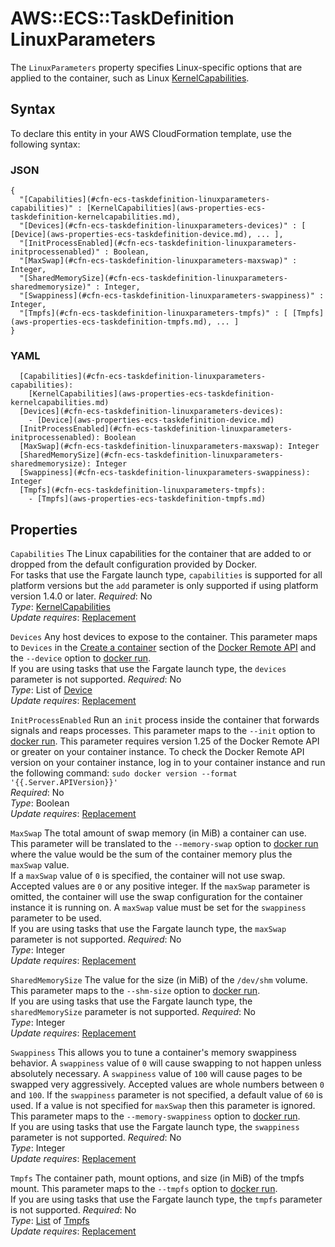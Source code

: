 # AWS::ECS::TaskDefinition LinuxParameters<a name="aws-properties-ecs-taskdefinition-linuxparameters"></a>

The `LinuxParameters` property specifies Linux\-specific options that are applied to the container, such as Linux [KernelCapabilities](https://docs.aws.amazon.com/AmazonECS/latest/APIReference/API_KernelCapabilities.html)\.

## Syntax<a name="aws-properties-ecs-taskdefinition-linuxparameters-syntax"></a>

To declare this entity in your AWS CloudFormation template, use the following syntax:

### JSON<a name="aws-properties-ecs-taskdefinition-linuxparameters-syntax.json"></a>

```
{
  "[Capabilities](#cfn-ecs-taskdefinition-linuxparameters-capabilities)" : [KernelCapabilities](aws-properties-ecs-taskdefinition-kernelcapabilities.md),
  "[Devices](#cfn-ecs-taskdefinition-linuxparameters-devices)" : [ [Device](aws-properties-ecs-taskdefinition-device.md), ... ],
  "[InitProcessEnabled](#cfn-ecs-taskdefinition-linuxparameters-initprocessenabled)" : Boolean,
  "[MaxSwap](#cfn-ecs-taskdefinition-linuxparameters-maxswap)" : Integer,
  "[SharedMemorySize](#cfn-ecs-taskdefinition-linuxparameters-sharedmemorysize)" : Integer,
  "[Swappiness](#cfn-ecs-taskdefinition-linuxparameters-swappiness)" : Integer,
  "[Tmpfs](#cfn-ecs-taskdefinition-linuxparameters-tmpfs)" : [ [Tmpfs](aws-properties-ecs-taskdefinition-tmpfs.md), ... ]
}
```

### YAML<a name="aws-properties-ecs-taskdefinition-linuxparameters-syntax.yaml"></a>

```
  [Capabilities](#cfn-ecs-taskdefinition-linuxparameters-capabilities): 
    [KernelCapabilities](aws-properties-ecs-taskdefinition-kernelcapabilities.md)
  [Devices](#cfn-ecs-taskdefinition-linuxparameters-devices): 
    - [Device](aws-properties-ecs-taskdefinition-device.md)
  [InitProcessEnabled](#cfn-ecs-taskdefinition-linuxparameters-initprocessenabled): Boolean
  [MaxSwap](#cfn-ecs-taskdefinition-linuxparameters-maxswap): Integer
  [SharedMemorySize](#cfn-ecs-taskdefinition-linuxparameters-sharedmemorysize): Integer
  [Swappiness](#cfn-ecs-taskdefinition-linuxparameters-swappiness): Integer
  [Tmpfs](#cfn-ecs-taskdefinition-linuxparameters-tmpfs): 
    - [Tmpfs](aws-properties-ecs-taskdefinition-tmpfs.md)
```

## Properties<a name="aws-properties-ecs-taskdefinition-linuxparameters-properties"></a>

`Capabilities`  <a name="cfn-ecs-taskdefinition-linuxparameters-capabilities"></a>
The Linux capabilities for the container that are added to or dropped from the default configuration provided by Docker\.  
For tasks that use the Fargate launch type, `capabilities` is supported for all platform versions but the `add` parameter is only supported if using platform version 1\.4\.0 or later\.
*Required*: No  
*Type*: [KernelCapabilities](aws-properties-ecs-taskdefinition-kernelcapabilities.md)  
*Update requires*: [Replacement](https://docs.aws.amazon.com/AWSCloudFormation/latest/UserGuide/using-cfn-updating-stacks-update-behaviors.html#update-replacement)

`Devices`  <a name="cfn-ecs-taskdefinition-linuxparameters-devices"></a>
Any host devices to expose to the container\. This parameter maps to `Devices` in the [Create a container](https://docs.docker.com/engine/api/v1.35/#operation/ContainerCreate) section of the [Docker Remote API](https://docs.docker.com/engine/api/v1.35/) and the `--device` option to [docker run](https://docs.docker.com/engine/reference/run/)\.  
If you are using tasks that use the Fargate launch type, the `devices` parameter is not supported\.
*Required*: No  
*Type*: List of [Device](aws-properties-ecs-taskdefinition-device.md)  
*Update requires*: [Replacement](https://docs.aws.amazon.com/AWSCloudFormation/latest/UserGuide/using-cfn-updating-stacks-update-behaviors.html#update-replacement)

`InitProcessEnabled`  <a name="cfn-ecs-taskdefinition-linuxparameters-initprocessenabled"></a>
Run an `init` process inside the container that forwards signals and reaps processes\. This parameter maps to the `--init` option to [docker run](https://docs.docker.com/engine/reference/run/)\. This parameter requires version 1\.25 of the Docker Remote API or greater on your container instance\. To check the Docker Remote API version on your container instance, log in to your container instance and run the following command: `sudo docker version --format '{{.Server.APIVersion}}'`   
*Required*: No  
*Type*: Boolean  
*Update requires*: [Replacement](https://docs.aws.amazon.com/AWSCloudFormation/latest/UserGuide/using-cfn-updating-stacks-update-behaviors.html#update-replacement)

`MaxSwap`  <a name="cfn-ecs-taskdefinition-linuxparameters-maxswap"></a>
The total amount of swap memory \(in MiB\) a container can use\. This parameter will be translated to the `--memory-swap` option to [docker run](https://docs.docker.com/engine/reference/run/) where the value would be the sum of the container memory plus the `maxSwap` value\.  
If a `maxSwap` value of `0` is specified, the container will not use swap\. Accepted values are `0` or any positive integer\. If the `maxSwap` parameter is omitted, the container will use the swap configuration for the container instance it is running on\. A `maxSwap` value must be set for the `swappiness` parameter to be used\.  
If you are using tasks that use the Fargate launch type, the `maxSwap` parameter is not supported\.
*Required*: No  
*Type*: Integer  
*Update requires*: [Replacement](https://docs.aws.amazon.com/AWSCloudFormation/latest/UserGuide/using-cfn-updating-stacks-update-behaviors.html#update-replacement)

`SharedMemorySize`  <a name="cfn-ecs-taskdefinition-linuxparameters-sharedmemorysize"></a>
The value for the size \(in MiB\) of the `/dev/shm` volume\. This parameter maps to the `--shm-size` option to [docker run](https://docs.docker.com/engine/reference/run/)\.  
If you are using tasks that use the Fargate launch type, the `sharedMemorySize` parameter is not supported\.
*Required*: No  
*Type*: Integer  
*Update requires*: [Replacement](https://docs.aws.amazon.com/AWSCloudFormation/latest/UserGuide/using-cfn-updating-stacks-update-behaviors.html#update-replacement)

`Swappiness`  <a name="cfn-ecs-taskdefinition-linuxparameters-swappiness"></a>
This allows you to tune a container's memory swappiness behavior\. A `swappiness` value of `0` will cause swapping to not happen unless absolutely necessary\. A `swappiness` value of `100` will cause pages to be swapped very aggressively\. Accepted values are whole numbers between `0` and `100`\. If the `swappiness` parameter is not specified, a default value of `60` is used\. If a value is not specified for `maxSwap` then this parameter is ignored\. This parameter maps to the `--memory-swappiness` option to [docker run](https://docs.docker.com/engine/reference/run/)\.  
If you are using tasks that use the Fargate launch type, the `swappiness` parameter is not supported\.
*Required*: No  
*Type*: Integer  
*Update requires*: [Replacement](https://docs.aws.amazon.com/AWSCloudFormation/latest/UserGuide/using-cfn-updating-stacks-update-behaviors.html#update-replacement)

`Tmpfs`  <a name="cfn-ecs-taskdefinition-linuxparameters-tmpfs"></a>
The container path, mount options, and size \(in MiB\) of the tmpfs mount\. This parameter maps to the `--tmpfs` option to [docker run](https://docs.docker.com/engine/reference/run/)\.  
If you are using tasks that use the Fargate launch type, the `tmpfs` parameter is not supported\.
*Required*: No  
*Type*: [List](aws-properties-ecs-taskdefinition-tmpfs.md) of [Tmpfs](aws-properties-ecs-taskdefinition-tmpfs.md)  
*Update requires*: [Replacement](https://docs.aws.amazon.com/AWSCloudFormation/latest/UserGuide/using-cfn-updating-stacks-update-behaviors.html#update-replacement)